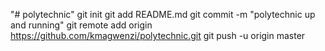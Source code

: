 "# polytechnic"  git init git add README.md git commit -m "polytechnic up and running" git remote add origin https://github.com/kmagwenzi/polytechnic.git git push -u origin master
